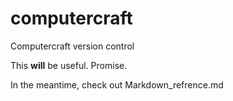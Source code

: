# computercraft
Computercraft version control

This __will__ be useful. Promise. 

In the meantime, check out Markdown_refrence.md
